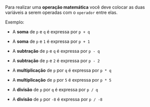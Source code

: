 
Para realizar uma **operação matemática** você deve colocar as duas variáveis a serem operadas com o `operador` entre elas.

Exemplo:
* A **soma** de `p` e `q` é expressa por `p + q`
* A **soma** de `p` e `1` é expressa por `p + 1`

* A **subtração** de `p` e `q` é expressa por `p - q`
* A **subtração** de `p` e `2` é expressa por `p - 2`

* A **multiplicação** de `p` por `q` é expressa por `p * q`
* A **multiplicação** de `p` por `5` é expressa por `p * 5`

* A **divisão** de `p` por `q` é expressa por `p / q`
* A **divisão** de `p` por `-8` é expressa por `p / -8`
